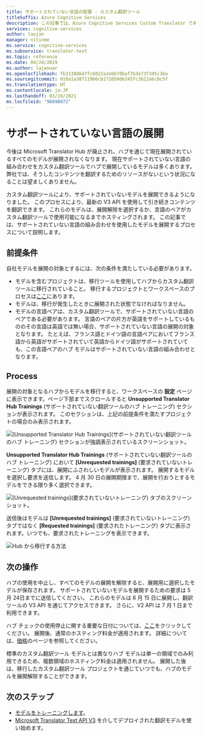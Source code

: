 ```yaml
---
title: サポートされていない言語の配置 - カスタム翻訳ツール
titleSuffix: Azure Cognitive Services
description: この記事では、Azure Cognitive Services Custom Translator で未サポートの言語ペアをデプロイする方法について説明します。
services: cognitive-services
author: laujan
manager: nitinme
ms.service: cognitive-services
ms.subservice: translator-text
ms.topic: reference
ms.date: 04/24/2019
ms.author: lajanuar
ms.openlocfilehash: fb31388647fc6022a2e6670baf7b3e73f345c36a
ms.sourcegitcommit: 910a1a38711966cb171050db245fc3b22abc8c5f
ms.translationtype: HT
ms.contentlocale: ja-JP
ms.lasthandoff: 03/19/2021
ms.locfileid: "98898072"
---
```

# <a name="unsupported-language-deployments"></a>サポートされていない言語の展開

<!--Custom Translator provides the highest-quality translations possible using the latest techniques in neural machine learning. While Microsoft intends to make neural training available in all languages, there are some limitations that prevent us from being able to offer neural machine translation in all language pairs.-->  

今後は Microsoft Translator Hub が廃止され、ハブを通じて現在展開されているすべてのモデルが展開されなくなります。 現在サポートされていない言語の組み合わせをカスタム翻訳ツールでハブで展開しているモデルは多くあります。  弊社では、そうしたコンテンツを翻訳するためのリソースがないという状況になることは望ましくありません。

カスタム翻訳ツールにより、サポートされていないモデルを展開できるようになりました。  このプロセスにより、最新の V3 API を使用して引き続きコンテンツを翻訳できます。  これらのモデルは、展開解除を選択するか、言語のペアがカスタム翻訳ツールで使用可能になるまでホスティングされます。  この記事では、サポートされていない言語の組み合わせを使用したモデルを展開するプロセスについて説明します。

## <a name="prerequisites"></a>前提条件

自社モデルを展開の対象とするには、次の条件を満たしている必要があります。
* モデルを含むプロジェクトは、移行ツールを使用してハブからカスタム翻訳ツールに移行されていること。  移行するプロジェクトとワークスペースのプロセスは[ここ](how-to-migrate.md)にあります。
* モデルは、移行が発生したときに展開された状態でなければなりません。  
* モデルの言語ペアは、カスタム翻訳ツールで、サポートされていない言語のペアである必要があります。  言語のペアの片方が英語をサポートしているもののその言語は英語では無い場合、サポートされていない言語の展開の対象となります。  たとえば、フランス語とドイツ語の言語ペアにおいてフランス語から英語がサポートされていて英語からドイツ語がサポートされていても、この言語ペアのハブ モデルはサポートされていない言語の組み合わせとなります。

## <a name="process"></a>Process
展開の対象となるハブからモデルを移行すると、ワークスペースの **設定** ページに表示できます。ページ下部までスクロールすると **Unsupported Translator Hub Trainings** (サポートされていない翻訳ツールのハブ トレーニング) セクションが表示されます。  このセクションは、上記の前提条件を満たすプロジェクトの場合のみ表示されます。

![[Unsupported Translator Hub Trainings]\(サポートされていない翻訳ツールのハブ トレーニング\) セクションが強調表示されているスクリーンショット。](media/unsupported-language-deployments/unsupported-translator-hub-trainings.jpg)

**Unsupported Translator Hub Trainings** (サポートされていない翻訳ツールのハブ トレーニング) において **[Unrequested trainings]** (要求されていないトレーニング) タブには、展開にふさわしいモデルが表示されます。  展開するモデルを選択し要求を送信します。   4 月 30 日の展開期限まで、展開を行おうとするモデルをできる限り多く選択できます。
 
![[Unrequested trainings]\(要求されていないトレーニング\) タブのスクリーンショット。](media/unsupported-language-deployments/unsupported-translator-hub-trainings-list.jpg)

送信後はモデルは **[Unrequested trainings]** (要求されていないトレーニング) タブではなく **[Requested trainings]** (要求されたトレーニング) タブに表示されます。いつでも、要求されたトレーニングを表示できます。

![Hub から移行する方法](media/unsupported-language-deployments/request-unsupported-trainings.jpg) 

## <a name="whats-next"></a>次の操作

ハブの使用を中止し、すべてのモデルの展開を解除すると、展開用に選択したモデルが保存されます。  サポートされていないモデルを展開するための要求は 5 月 24日までに送信してください。  これらのモデルは 6 月 15 日に展開し、翻訳ツールの V3 API を通じてアクセスできます。  さらに、V2 API は 7 月 1 日まで利用できます。  

ハブ チェックの使用停止に関する重要な日付については、[ここ](https://www.microsoft.com/translator/business/hub/)をクリックしてください。
展開後、通常のホスティング料金が適用されます。  詳細については、[価格](https://azure.microsoft.com/pricing/details/cognitive-services/translator-text-api/)のページを参照してください。  

標準のカスタム翻訳ツール モデルとは異なりハブ モデルは単一の領域でのみ利用できるため、複数領域のホスティング料金は適用されません。  展開した後は、移行したカスタム翻訳ツール プロジェクトを通じていつでも、ハブのモデルを展開解除することができます。

## <a name="next-steps"></a>次のステップ

- [モデルをトレーニングします](how-to-train-model.md)。
- [Microsoft Translator Text API V3](../reference/v3-0-translate.md?tabs=curl) を介してデプロイされた翻訳モデルを使い始めます。